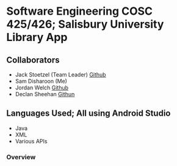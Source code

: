 # Software Engineering COSC 425/426; Salisbury University Library App

## Collaborators

- Jack Stoetzel (Team Leader) [Github](https://github.com/Jack-Stoetzel)
- Sam Disharoon (Me)
- Jordan Welch [Github](https://github.com/JarOfJam)
- Declan Sheehan [Githun](https://github.com/DeclanAS)

## Languages Used; All using Android Studio

- Java
- XML
- Various APIs

### Overview 

